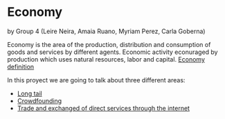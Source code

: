 # Economy

by Group 4 (Leire Neira, Amaia Ruano, Myriam Perez, Carla Goberna)

Economy is the area of the production, distribution and consumption of goods and services by different agents. Economic activity econuraged by production which uses natural resources, labor and capital. <A HREF="https://en.wikipedia.org/wiki/Economy"> Economy definition</A>

In this proyect we are going to talk about three different areas:

- [Long tail](long-tail.md)
- [Crowdfounding](crowdfunding.md)
- [Trade and exchanged of direct services through the internet](trade-exchange-direct.md)